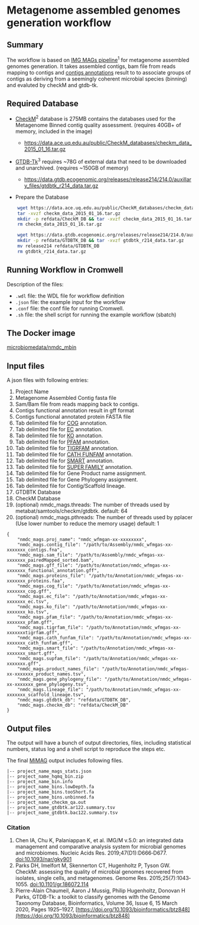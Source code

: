 #  Metagenome assembled genomes generation workflow

## Summary

The workflow is based on [IMG MAGs pipeline](https://www.ncbi.nlm.nih.gov/pmc/articles/PMC6323987/)<sup>1</sup> for metagenome assembled genomes generation. It takes assembled contigs, bam file from reads mapping to contigs and [contigs annotations](https://github.com/microbiomedata/mg_annotation) result to to associate groups of contigs as deriving from a seemingly coherent microbial species (binning) and evaluted by checkM and gtdb-tk. 

## Required Database

* [CheckM](https://www.ncbi.nlm.nih.gov/pmc/articles/PMC4484387/)<sup>2</sup> database is 275MB contains the databases used for the Metagenome Binned contig quality assessment. (requires 40GB+ of memory, included in the image) 
    * https://data.ace.uq.edu.au/public/CheckM_databases/checkm_data_2015_01_16.tar.gz

* [GTDB-Tk](https://doi.org/10.1093/bioinformatics/btz848)<sup>3</sup> requires ~78G of external data that need to be downloaded and unarchived. (requires ~150GB of memory)
    * https://data.gtdb.ecogenomic.org/releases/release214/214.0/auxillary_files/gtdbtk_r214_data.tar.gz

* Prepare the Database

```bash
    wget https://data.ace.uq.edu.au/public/CheckM_databases/checkm_data_2015_01_16.tar.gz
    tar -xvzf checkm_data_2015_01_16.tar.gz
    mkdir -p refdata/CheckM_DB && tar -xvzf checkm_data_2015_01_16.tar.gz -C refdata/CheckM_DB
    rm checkm_data_2015_01_16.tar.gz
```

```bash
    wget https://data.gtdb.ecogenomic.org/releases/release214/214.0/auxillary_files/gtdbtk_r214_data.tar.gz
    mkdir -p refdata/GTDBTK_DB && tar -xvzf gtdbtk_r214_data.tar.gz 
    mv release214 refdata/GTDBTK_DB
    rm gtdbtk_r214_data.tar.gz
```

## Running Workflow in Cromwell

Description of the files:
 - `.wdl` file: the WDL file for workflow definition
 - `.json` file: the example input for the workflow
 - `.conf` file: the conf file for running Cromwell.
 - `.sh` file: the shell script for running the example workflow (sbatch)

## The Docker image 

[microbiomedata/nmdc_mbin](https://hub.docker.com/r/microbiomedata/nmdc_mbin)

## Input files

A json files with following entries:

1. Project Name
2. Metagenome Assembled Contig fasta file
3. Sam/Bam file from reads mapping back to contigs.
4. Contigs functional annotation result in gff format
5. Contigs functional annotated protein FASTA file
6. Tab delimited file for [COG](http://reusabledata.org/cogs) annotation.
7. Tab delimited file for [EC](https://reusabledata.org/kegg-ftp) annotation.
8. Tab delimited file for [KO](https://reusabledata.org/kegg-ftp) annotation.
9. Tab delimited file for [PFAM](http://reusabledata.org/pfam) annotation.
10. Tab delimited file for [TIGRFAM](http://reusabledata.org/tigrfams) annotation.
11. Tab delimited file for [CATH FUNFAM](http://reusabledata.org/cath) annotation.
12. Tab delimited file for [SMART](https://reusabledata.org/smart) annotation.
13. Tab delimited file for [SUPER FAMILY](https://reusabledata.org/supfam) annotation.
14. Tab delimited file for Gene Product name assignment.
15. Tab delimited file for Gene Phylogeny assignment.
16. Tab delimited file for Contig/Scaffold lineage.
17. GTDBTK Database
18. CheckM Database
19. (optional) nmdc_mags.threads: The number of threads used by metabat/samtools/checkm/gtdbtk. default: 64
20. (optional) nmdc_mags.pthreads: The number of threads used by pplacer (Use lower number to reduce the memory usage) default: 1

```
{
    "nmdc_mags.proj_name": "nmdc_wfmgan-xx-xxxxxxxx",
    "nmdc_mags.contig_file": "/path/to/Assembly/nmdc_wfmgas-xx-xxxxxxx_contigs.fna",
    "nmdc_mags.sam_file": "/path/to/Assembly/nmdc_wfmgas-xx-xxxxxxx_pairedMapped_sorted.bam",
    "nmdc_mags.gff_file": "/path/to/Annotation/nmdc_wfmgas-xx-xxxxxxx_functional_annotation.gff",
    "nmdc_mags.proteins_file": "/path/to/Annotation/nmdc_wfmgas-xx-xxxxxxx_proteins.faa",
    "nmdc_mags.cog_file": "/path/to/Annotation/nmdc_wfmgas-xx-xxxxxxx_cog.gff",
    "nmdc_mags.ec_file": "/path/to/Annotation/nmdc_wfmgas-xx-xxxxxxx_ec.tsv",
    "nmdc_mags.ko_file": "/path/to/Annotation/nmdc_wfmgas-xx-xxxxxxx_ko.tsv",
    "nmdc_mags.pfam_file": "/path/to/Annotation/nmdc_wfmgas-xx-xxxxxxx_pfam.gff",
    "nmdc_mags.tigrfam_file": "/path/to/Annotation/nmdc_wfmgas-xx-xxxxxxxtigrfam.gff",
    "nmdc_mags.cath_funfam_file": "/path/to/Annotation/nmdc_wfmgas-xx-xxxxxxx_cath_funfam.gff",
    "nmdc_mags.smart_file": "/path/to/Annotation/nmdc_wfmgas-xx-xxxxxxx_smart.gff",
    "nmdc_mags.supfam_file": "/path/to/Annotation/nmdc_wfmgas-xx-xxxxxxx.gff",
    "nmdc_mags.product_names_file": "/path/to/Annotation/nmdc_wfmgas-xx-xxxxxxx_product_names.tsv",
    "nmdc_mags.gene_phylogeny_file": "/path/to/Annotation/nmdc_wfmgas-xx-xxxxxxx_gene_phylogeny.tsv",
    "nmdc_mags.lineage_file": "/path/to/Annotation/nmdc_wfmgas-xx-xxxxxxx_scaffold_lineage.tsv",
    "nmdc_mags.gtdbtk_db": "refdata/GTDBTK_DB",
    "nmdc_mags.checkm_db": "refdata/CheckM_DB"
}
```

## Output files

The output will have a bunch of output directories, files, including statistical numbers, status log and a shell script to reproduce the steps etc. 

The final [MiMAG](https://www.nature.com/articles/nbt.3893#Tab1) output includes following files.

```
|-- project_name_mags_stats.json
|-- project_name_hqmq_bin.zip
|-- project_name_bin.info
|-- project_name_bins.lowDepth.fa
|-- project_name_bins.tooShort.fa
|-- project_name_bins.unbinned.fa
|-- project_name_checkm_qa.out
|-- project_name_gtdbtk.ar122.summary.tsv
|-- project_name_gtdbtk.bac122.summary.tsv
```

### Citation
1. Chen IA, Chu K, Palaniappan K, et al. IMG/M v.5.0: an integrated data management and comparative analysis system for microbial genomes and microbiomes. Nucleic Acids Res. 2019;47(D1):D666‐D677. [doi:10.1093/nar/gky901](https://www.ncbi.nlm.nih.gov/pmc/articles/PMC6323987/)
2. Parks DH, Imelfort M, Skennerton CT, Hugenholtz P, Tyson GW. CheckM: assessing the quality of microbial genomes recovered from isolates, single cells, and metagenomes. Genome Res. 2015;25(7):1043‐1055. [doi:10.1101/gr.186072.114](https://www.ncbi.nlm.nih.gov/pmc/articles/PMC4484387/)
3. Pierre-Alain Chaumeil, Aaron J Mussig, Philip Hugenholtz, Donovan H Parks, GTDB-Tk: a toolkit to classify genomes with the Genome Taxonomy Database, Bioinformatics, Volume 36, Issue 6, 15 March 2020, Pages 1925–1927, [https://doi.org/10.1093/bioinformatics/btz848](https://doi.org/10.1093/bioinformatics/btz848)
